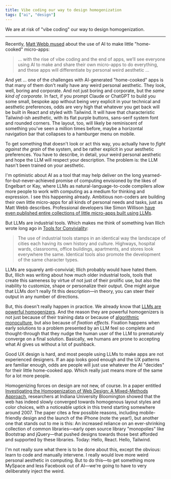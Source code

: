 ```yaml
---
title: Vibe coding our way to design homogenization
tags: ["ai", "design"]
---
```


We are at risk of "vibe coding" our way to design homogenization.

---

Recently, [Matt Webb mused](https://interconnected.org/home/2025/03/07/schelling) about the use of AI to make little "home-cooked" micro-apps:

>... with the rise of vibe coding and the end of apps, we’ll see everyone using AI to make and share their own micro-apps to do everything, and these apps will differentiate by personal weird aesthetic ...

And yet ... one of the challenges with AI-generated "home-cooked" apps is that many of them don't really have any weird personal aesthetic. They look, well, boring and corporate. And not just boring and corporate, but the *same kind of corporate*. In fact, if you prompt Claude or ChatGPT to build you some small, bespoke app without being very explicit in your technical and aesthetic preferences, odds are very high that whatever you get back will be built in React and styled with Tailwind. It will have that characteristic Tailwind-ish aesthetic, with its flat purple buttons, sans-serif system font and rounded corners. The layout, too, will likely be reminiscent of something you've seen a million times before, maybe a horizontal navigation bar that collapses to a hamburger menu on mobile.

To get something that doesn't look or act this way, you actually have to *fight against the grain* of the system, and be rather explicit in your aesthetic preferences. You have to describe, in detail, your weird personal aesthetic and hope the LLM will respect your description. The problem is: the LLM hasn't been trained on your aesthetic.

I'm optimistic about AI as a tool that may help deliver on the long yearned-for-but-never-achieved promise of computing envisioned by the likes of Engelbart or Kay, where LLMs as natural-language-to-code compilers allow more people to work with computing as a medium for thinking and expression. I see this happening already. Ambitious non-coders are building their own little micro-apps for all kinds of personal needs and tasks, just as Matt Webb describes. Professional developers like Simon Willison [have even published entire collections of little micro-apps built using LLMs](https://tools.simonwillison.net/).

But LLMs are industrial tools. Which makes me think of something Ivan Illich wrote long ago in [Tools for Conviviality](https://openlibrary.org/works/OL2848898W/Tools_for_Conviviality):

>The use of industrial tools stamps in an identical way the landscape of cities each having its own history and culture. Highways, hospital wards, classrooms, office buildings, apartments, and stores look everywhere the same. Identical tools also promote the development of the same character types.

LLMs are squarely anti-convivial; Illich probably would have hated them. But, Illich was writing about how much older industrial tools, tools that create this sameness by virtue of not just of their prolific use, but also the inability to customize, shape or personalize their output. One might argue that LLMs don't really fit this description—in theory, you can steer their output in any number of directions.

But, this doesn't really happen in practice. We already know that [LLMs are powerful homogenizers](https://www.researchgate.net/publication/383466490_Homogenizing_Effect_of_Large_Language_Model_LLM_on_Creative_Diversity_An_Empirical_Comparison_of_Human_and_ChatGPT_Writing). And the reason they are powerful homogenizers is not just because of their training data or because of [algorithmic monoculture](https://www.pnas.org/doi/10.1073/pnas.2018340118), but also because of *fixation effects.* Fixation happens when early solutions to a problem presented by an LLM feel so complete and thought-through that they nudge the human user of the LLM to prematurely converge on a final solution. Basically, we humans are prone to accepting what AI gives us without a lot of pushback.

Good UX design is hard, and most people using LLMs to make apps are not experienced designers. If an app looks good enough and the UX patterns are familiar enough, odds are people will just use whatever the AI "decides" for their little home-cooked app. Which really just means more of the same for a lot more people.

Homogenizing forces on design are not new, of course. In a paper entitled [Investigating the Homogenization of Web Design: A Mixed-Methods Approach,](https://dl.acm.org/doi/10.1145/3411764.3445156) researchers at Indiana University Bloomington showed that the web has indeed slowly converged towards homogenous layout styles and color choices, with a noticeable uptick in this trend starting somewhere around 2007. The paper cites a few possible reasons, including mobile-friendly design and the launch of the iPhone (note the year!), but another one that stands out to me is this: An increased reliance on an ever-shrinking collection of common libraries—early open source library "monopolies" like Bootstrap and jQuery—that pushed designs towards those best afforded and supported by these libraries. Today: Hello, React. Hello, Tailwind.

I'm not really sure what there is to be done about this, except the obvious: learn to code and manually intervene. I really would love more weird personal aesthetic in computing. But to do this—to get something more MySpace and less Facebook out of AI—we're going to have to very deliberately inject the weird.

